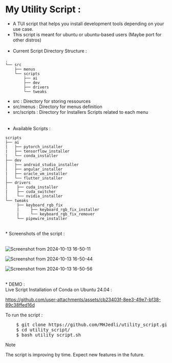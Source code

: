 # My Utility Script :
*  A TUI script that helps you install development tools depending on your use case.
*  This script is meant for ubuntu or ubuntu-based users (Maybe port for other distros)
<br><br>
*  Current Script Directory Structure :
```
.
└── src
    ├── menus
    └── scripts
        ├── ai
        ├── dev
        ├── drivers
        └── tweaks

```
*  src : Directory for storing ressources <br>
*  src/menus : Directory for menus definition <br>
*  src/scripts : Directory for Installers Scripts related to each menu <br>
<br><br>
*  Available Scripts :
```
scripts
├── ai
|   ├── pytorch_installer
|   ├── tensorflow_installer
|   └── conda_installer
├── dev
│   ├── android_studio_installer
│   ├── angular_installer
|   ├── oracle_vm_installer
│   └── flutter_installer
├── drivers
│    ├── cuda_installer
|    ├── cuda_switcher 
│    └── nvidia_installer
└── tweaks
     ├── keyboard_rgb_fix
     |     ├── keyboard_rgb_fix_installer
     |     └── keyboard_rgb_fix_remover
     └── pipewire_installer
```
<br>
*  Screenshots of the script :
<br><br>

![Screenshot from 2024-10-13 16-50-11](https://github.com/user-attachments/assets/c4cd2712-afaa-4366-a068-c3b40e73c52b)


![Screenshot from 2024-10-13 16-50-44](https://github.com/user-attachments/assets/af35e621-9c1e-4b51-828e-6555db485295)


![Screenshot from 2024-10-13 16-50-56](https://github.com/user-attachments/assets/62a0657e-f7a8-444b-b470-c3951080818a)

<br>
* DEMO :<br>
Live Script Installation of Conda on Ubuntu 24.04 :
  

https://github.com/user-attachments/assets/cb23403f-8ee3-49e7-bf38-89c38ffed16d




To run the script :
<pre>
    $ git clone https://github.com/MHJedli/utility_script.git
    $ cd utility_script/
    $ bash utility_script.sh
</pre>

> [!NOTE]
> The script is improving by time. Expect new features in the future.
